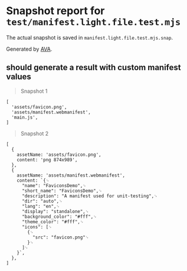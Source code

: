 # Snapshot report for `test/manifest.light.file.test.mjs`

The actual snapshot is saved in `manifest.light.file.test.mjs.snap`.

Generated by [AVA](https://avajs.dev).

## should generate a result with custom manifest values

> Snapshot 1

    [
      'assets/favicon.png',
      'assets/manifest.webmanifest',
      'main.js',
    ]

> Snapshot 2

    [
      {
        assetName: 'assets/favicon.png',
        content: 'png 874x989',
      },
      {
        assetName: 'assets/manifest.webmanifest',
        content: `{␊
          "name": "FaviconsDemo",␊
          "short_name": "FaviconsDemo",␊
          "description": "A manifest used for unit-testing",␊
          "dir": "auto",␊
          "lang": "en",␊
          "display": "standalone",␊
          "background_color": "#fff",␊
          "theme_color": "#fff",␊
          "icons": [␊
            {␊
              "src": "favicon.png"␊
            }␊
          ]␊
        }`,
      },
    ]
